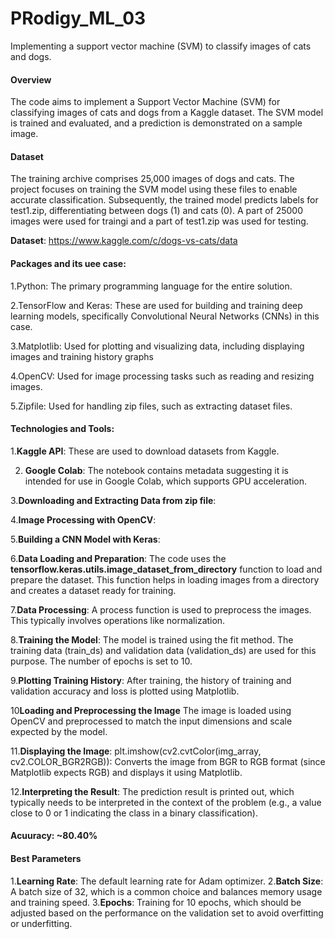 # PRodigy_ML_03
Implementing a support vector machine (SVM) to classify images of cats and dogs.

#### Overview
The code aims to implement a Support Vector Machine (SVM) for classifying images of cats and dogs from a Kaggle dataset.
The SVM model is trained and evaluated, and a prediction is demonstrated on a sample image.

#### Dataset
The training archive comprises 25,000 images of dogs and cats. The project focuses on training the SVM model using these files to enable accurate classification. Subsequently, 
the trained model predicts labels for test1.zip, differentiating between dogs (1) and cats (0).
A part of 25000 images were used for traingi and a part of test1.zip was used for testing.

**Dataset**: https://www.kaggle.com/c/dogs-vs-cats/data

#### Packages and its uee case:
1.Python: The primary programming language for the entire solution.

2.TensorFlow and Keras: These are used for building and training deep learning models, specifically Convolutional Neural Networks (CNNs) in this case.

3.Matplotlib: Used for plotting and visualizing data, including displaying images and training history graphs

4.OpenCV: Used for image processing tasks such as reading and resizing images.

5.Zipfile: Used for handling zip files, such as extracting dataset files.

#### Technologies and Tools:
1.**Kaggle API**:
These are used to download datasets from Kaggle.

2. **Google Colab**:
The notebook contains metadata suggesting it is intended for use in Google Colab, which supports GPU acceleration.

3.**Downloading and Extracting Data from zip file**:

4.**Image Processing with OpenCV**:

5.**Building a CNN Model with Keras**:

6.**Data Loading and Preparation**:
The code uses the **tensorflow.keras.utils.image_dataset_from_directory** function to load and prepare the dataset.
This function helps in loading images from a directory and creates a dataset ready for training.

7.**Data Processing**:
A process function is used to preprocess the images. This typically involves operations like normalization.

8.**Training the Model**:
The model is trained using the fit method. The training data (train_ds) and validation data (validation_ds) are used for this purpose.
The number of epochs is set to 10.

9.**Plotting Training History**:
After training, the history of training and validation accuracy and loss is plotted using Matplotlib.

10**Loading and Preprocessing the Image**
The image is loaded using OpenCV and preprocessed to match the input dimensions and scale expected by the model.

11.**Displaying the Image**:
plt.imshow(cv2.cvtColor(img_array, cv2.COLOR_BGR2RGB)):
Converts the image from BGR to RGB format (since Matplotlib expects RGB) and displays it using Matplotlib.

12.**Interpreting the Result**:
The prediction result is printed out, which typically needs to be interpreted in the context of the problem (e.g., a value close to 0 or 1 indicating the class in a binary classification).

#### Acuuracy: ~80.40%

#### Best Parameters

1.**Learning Rate**: The default learning rate for Adam optimizer.
2.**Batch Size**: A batch size of 32, which is a common choice and balances memory usage and training speed.
3.**Epochs**: Training for 10 epochs, which should be adjusted based on the performance on the validation set to avoid overfitting or underfitting.

